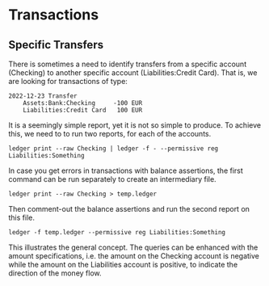# Transactions

## Specific Transfers

There is sometimes a need to identify transfers from a specific account (Checking) to another specific account (Liabilities:Credit Card). That is, we are looking for transactions of type:

```
2022-12-23 Transfer
    Assets:Bank:Checking     -100 EUR
    Liabilities:Credit Card   100 EUR
```

It is a seemingly simple report, yet it is not so simple to produce. To achieve this, we need to to run two reports, for each of the accounts.

```
ledger print --raw Checking | ledger -f - --permissive reg Liabilities:Something
```

In case you get errors in transactions with balance assertions, the first command can be run separately to create an intermediary file.

```
ledger print --raw Checking > temp.ledger
```

Then comment-out the balance assertions and run the second report on this file.

```
ledger -f temp.ledger --permissive reg Liabilities:Something
```

This illustrates the general concept. The queries can be enhanced with the amount specifications, i.e. the amount on the Checking account is negative while the amount on the Liabilities account is positive, to indicate the direction of the money flow.
